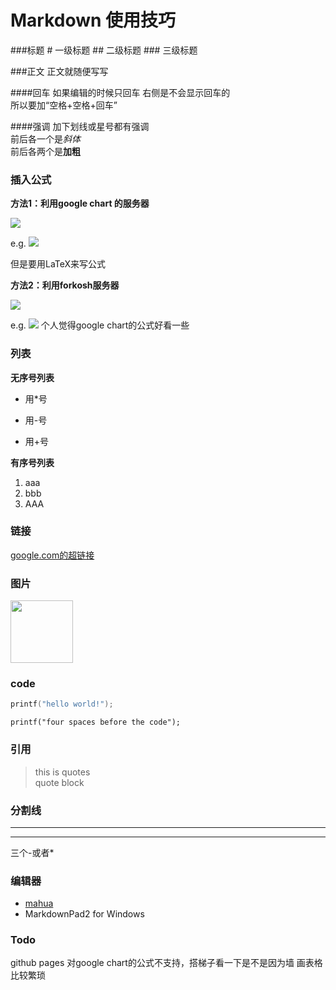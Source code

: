 # Markdown 使用技巧 #
###标题
\# 一级标题
\## 二级标题
\### 三级标题

###正文
正文就随便写写  
<!--此处是注释-->

####回车
如果编辑的时候只回车
右侧是不会显示回车的  
所以要加“空格+空格+回车”

####强调
加下划线或星号都有强调  
前后各一个是*斜体*  
前后各两个是**加粗**  

### 插入公式 ###
**方法1：利用google chart 的服务器**  
<p><img src="http://chart.googleapis.com/chart?cht=tx&chl= insert the formula here" style="border:none;"> 
</p>  
e.g.  
<img src="http://chart.googleapis.com/chart?cht=tx&chl=\Large x=\frac{-b\pm\sqrt{b^2-4ac}}{2a}" style="border:none;"> 

但是要用LaTeX来写公式  
  
**方法2：利用forkosh服务器**
<p><img src="http://www.forkosh.com/mathtex.cgi? insert the formula here">
</p>  
e.g.  
<img src="http://www.forkosh.com/mathtex.cgi? \Large x=\frac{-b\pm\sqrt{b^2-4ac}}{2a}">   
个人觉得google chart的公式好看一些

### 列表
**无序号列表**  

* 用*号  
- 用-号
+ 用+号

**有序号列表**

1. aaa
2. bbb
1. AAA

### 链接
[google.com的超链接](www.google,com)

### 图片
<!--![github}](http://clever-cloud.com/assets/img/github-icon.svg "github")-->
<img src="http://clever-cloud.com/assets/img/github-icon.svg" width = "100"/>

### code
```c
printf("hello world!");
```
    printf("four spaces before the code");

### 引用  
> this is quotes  
> quote block

### 分割线
---
***
三个-或者*

### 编辑器
+ [mahua](http://mahua.jser.me/)
+ MarkdownPad2 for Windows

### Todo
github pages 对google chart的公式不支持，搭梯子看一下是不是因为墙
画表格比较繁琐
